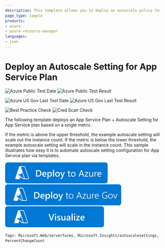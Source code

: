 ```yaml
---
description: This template allows you to deploy an autoscale policy for Azure AppService Plan resource.
page_type: sample
products:
- azure
- azure-resource-manager
languages:
- json
---
```

# Deploy an Autoscale Setting for App Service Plan

![Azure Public Test Date](https://azurequickstartsservice.blob.core.windows.net/badges/demos/monitor-autoscale-webappserviceplan-simplemetricbased/PublicLastTestDate.svg)
![Azure Public Test Result](https://azurequickstartsservice.blob.core.windows.net/badges/demos/monitor-autoscale-webappserviceplan-simplemetricbased/PublicDeployment.svg)

![Azure US Gov Last Test Date](https://azurequickstartsservice.blob.core.windows.net/badges/demos/monitor-autoscale-webappserviceplan-simplemetricbased/FairfaxLastTestDate.svg)
![Azure US Gov Last Test Result](https://azurequickstartsservice.blob.core.windows.net/badges/demos/monitor-autoscale-webappserviceplan-simplemetricbased/FairfaxDeployment.svg)

![Best Practice Check](https://azurequickstartsservice.blob.core.windows.net/badges/demos/monitor-autoscale-webappserviceplan-simplemetricbased/BestPracticeResult.svg)
![Cred Scan Check](https://azurequickstartsservice.blob.core.windows.net/badges/demos/monitor-autoscale-webappserviceplan-simplemetricbased/CredScanResult.svg)

The following template deploys an App Service Plan + Autoscale Setting for App Service plan based on a single metric.

If the metric is above the upper threshold, the example autoscale setting will scale out the instance count.  If the metric is below the lower threshold, the example autoscale setting will scale in the instance count.  This sample illustrates how easy it is to automate autoscale setting configuration for App Service plan via templates.

[![Deploy to Azure](https://raw.githubusercontent.com/Azure/azure-quickstart-templates/master/1-CONTRIBUTION-GUIDE/images/deploytoazure.svg?sanitize=true)](https://portal.azure.com/#create/Microsoft.Template/uri/https%3A%2F%2Fraw.githubusercontent.com%2FAzure%2Fazure-quickstart-templates%2Fmaster%2Fdemos%2Fmonitor-autoscale-webappserviceplan-simplemetricbased%2Fazuredeploy.json)
[![Deploy To Azure US Gov](https://raw.githubusercontent.com/Azure/azure-quickstart-templates/master/1-CONTRIBUTION-GUIDE/images/deploytoazuregov.svg?sanitize=true)]( https://portal.azure.us/#create/Microsoft.Template/uri/https%3A%2F%2Fraw.githubusercontent.com%2FAzure%2Fazure-quickstart-templates%2Fmaster%2Fdemos%2Fmonitor-autoscale-webappserviceplan-simplemetricbased%2Fazuredeploy.json)
[![Visualize](https://raw.githubusercontent.com/Azure/azure-quickstart-templates/master/1-CONTRIBUTION-GUIDE/images/visualizebutton.svg?sanitize=true)](http://armviz.io/#/?load=https%3A%2F%2Fraw.githubusercontent.com%2FAzure%2Fazure-quickstart-templates%2Fmaster%2Fdemos%2Fmonitor-autoscale-webappserviceplan-simplemetricbased%2Fazuredeploy.json)

`Tags: Microsoft.Web/serverfarms, Microsoft.Insights/autoscalesettings, PercentChangeCount`
